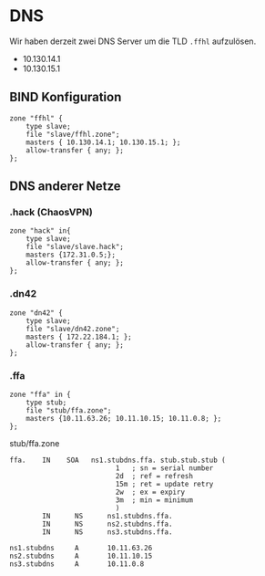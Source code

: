 # DNS

Wir haben derzeit zwei DNS Server um die TLD `.ffhl` aufzulösen.

 * 10.130.14.1
 * 10.130.15.1

## BIND Konfiguration

    zone "ffhl" {
        type slave;
        file "slave/ffhl.zone";
        masters { 10.130.14.1; 10.130.15.1; };
        allow-transfer { any; };
    };


## DNS anderer Netze

### .hack (ChaosVPN)

    zone "hack" in{
        type slave;
        file "slave/slave.hack";
        masters {172.31.0.5;};
        allow-transfer { any; };
    };


### .dn42

    zone "dn42" {
        type slave;
        file "slave/dn42.zone";
        masters { 172.22.184.1; };
        allow-transfer { any; };
    };

### .ffa

    zone "ffa" in {
        type stub;
        file "stub/ffa.zone";
        masters {10.11.63.26; 10.11.10.15; 10.11.0.8; };
    };

stub/ffa.zone

    ffa.    IN    SOA   ns1.stubdns.ffa. stub.stub.stub (
                              1   ; sn = serial number
                              2d  ; ref = refresh
                              15m ; ret = update retry
                              2w  ; ex = expiry
                              3m  ; min = minimum
                              )
            IN      NS      ns1.stubdns.ffa.
            IN      NS      ns2.stubdns.ffa.
            IN      NS      ns3.stubdns.ffa.

    ns1.stubdns     A       10.11.63.26
    ns2.stubdns     A       10.11.10.15
    ns3.stubdns     A       10.11.0.8
